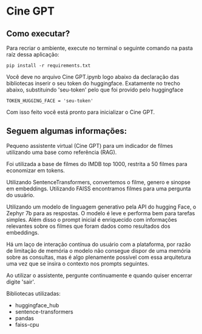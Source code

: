 # Cine GPT

## Como executar?

Para recriar o ambiente, execute no terminal o seguinte comando na pasta raíz dessa aplicação:
```
pip install -r requirements.txt
```

Você deve no arquivo Cine GPT.ipynb logo abaixo da declaração das bibliotecas inserir o seu token do huggingface. Exatamente no trecho abaixo, substituindo 'seu-token' pelo que foi provido pelo huggingface

```
TOKEN_HUGGING_FACE = 'seu-token'
```
Com isso feito você está pronto para inicializar o Cine GPT.


## Seguem algumas informações:


Pequeno assistente virtual (Cine GPT) para um indicador de filmes utilizando uma base como referência (RAG).

Foi utilizada a base de filmes do IMDB top 1000, restrita a 50 filmes para economizar em tokens.

Utilizando SentenceTransformers, convertemos o filme, genero e sinopse em embeddings. Utilizando FAISS encontramos filmes para uma pergunta do usuário.

Utilizando um modelo de linguagem generativo pela API do hugging Face, o Zephyr 7b para as respostas. O modelo é leve e performa bem para tarefas simples. Além disso o prompt inicial é enriquecido com informações relevantes sobre os filmes que foram dados como resultados dos embeddings.

Há um laço de interação contínua do usuário com a plataforma, por razão de limitação de memória o modelo não consegue dispor de uma memória sobre as consultas, mas é algo plenamente possível com essa arquitetura uma vez que se insira o contexto nos prompts seguintes.

Ao utilizar o assistente, pergunte continuamente e quando quiser encerrar digite 'sair'.

Bibliotecas utilizadas:

- huggingface_hub
- sentence-transformers
- pandas
- faiss-cpu

